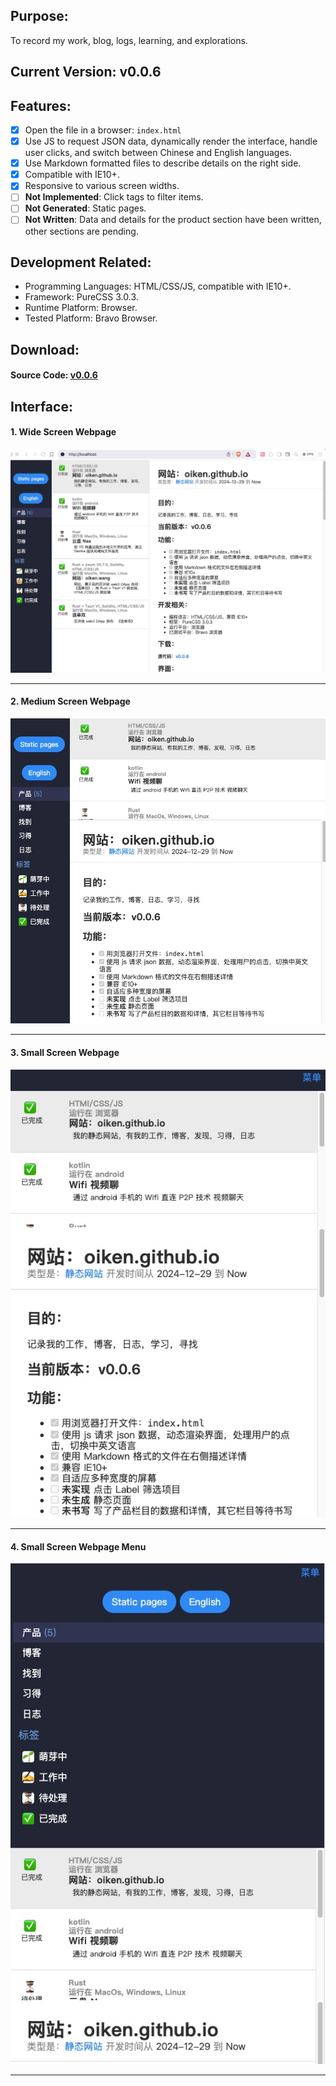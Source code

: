 ## Purpose:
To record my work, blog, logs, learning, and explorations.

## Current Version: v0.0.6

## Features:
- [x] Open the file in a browser: `index.html`
- [x] Use JS to request JSON data, dynamically render the interface, handle user clicks, and switch between Chinese and English languages.
- [x] Use Markdown formatted files to describe details on the right side.
- [x] Compatible with IE10+.
- [x] Responsive to various screen widths.
- [ ] **Not Implemented**: Click tags to filter items.
- [ ] **Not Generated**: Static pages.
- [ ] **Not Written**: Data and details for the product section have been written, other sections are pending.

## Development Related:
* Programming Languages: HTML/CSS/JS, compatible with IE10+.
* Framework: PureCSS 3.0.3.
* Runtime Platform: Browser.
* Tested Platform: Bravo Browser.

## Download:
#### Source Code: [v0.0.6](md/work/oiken.github.io/oiken.github.io_v0.0.6_src.zip)

## Interface:
#### 1. Wide Screen Webpage

<img src="md/work/oiken.github.io/oiken.github.io_01.jpg" class="markdown-img-container" alt="Wide Screen Webpage">

---

#### 2. Medium Screen Webpage

<img src="md/work/oiken.github.io/oiken.github.io_02.jpg" class="markdown-img-container" alt="Medium Screen Webpage">

---

#### 3. Small Screen Webpage

<img src="md/work/oiken.github.io/oiken.github.io_03.jpg" class="markdown-img-container" alt="Small Screen Webpage">

---

#### 4. Small Screen Webpage Menu

<img src="md/work/oiken.github.io/oiken.github.io_04.jpg" class="markdown-img-container" alt="Small Screen Webpage Menu">

---
